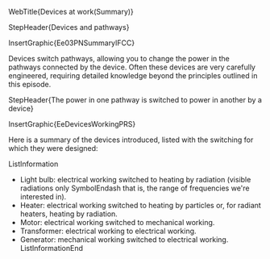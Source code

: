 WebTitle{Devices at work(Summary)}

StepHeader{Devices and pathways}

InsertGraphic{Ee03PNSummaryIFCC}

Devices switch pathways, allowing you to change the power in the pathways connected by the device. Often these devices are very carefully engineered, requiring detailed knowledge beyond the principles outlined in this episode.

StepHeader{The power in one pathway is switched to power in another by a device}

InsertGraphic{EeDevicesWorkingPRS}

Here is a summary of the devices introduced, listed with the switching for which they were designed:

ListInformation
- Light bulb: electrical working switched to heating by radiation (visible radiations only SymbolEndash that is, the range of frequencies we're interested in).
- Heater: electrical working switched to heating by particles or, for radiant heaters, heating by radiation.
- Motor: electrical working switched to mechanical working.
- Transformer: electrical working to electrical working.
- Generator: mechanical working switched to electrical working.
ListInformationEnd

